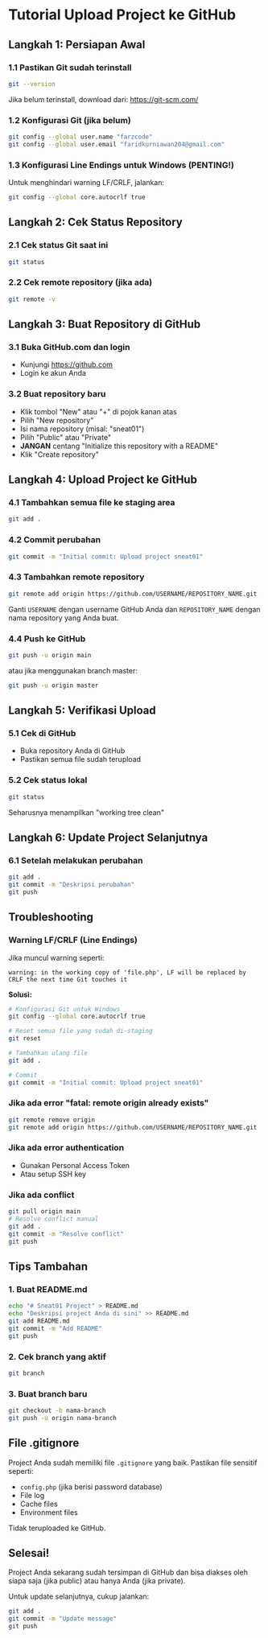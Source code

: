 # Tutorial Upload Project ke GitHub

## Langkah 1: Persiapan Awal

### 1.1 Pastikan Git sudah terinstall
```bash
git --version
```
Jika belum terinstall, download dari: https://git-scm.com/

### 1.2 Konfigurasi Git (jika belum)
```bash
git config --global user.name "farzcode"
git config --global user.email "faridkurniawan204@gmail.com"
```

### 1.3 Konfigurasi Line Endings untuk Windows (PENTING!)
Untuk menghindari warning LF/CRLF, jalankan:
```bash
git config --global core.autocrlf true
```

## Langkah 2: Cek Status Repository

### 2.1 Cek status Git saat ini
```bash
git status
```

### 2.2 Cek remote repository (jika ada)
```bash
git remote -v
```

## Langkah 3: Buat Repository di GitHub

### 3.1 Buka GitHub.com dan login
- Kunjungi https://github.com
- Login ke akun Anda

### 3.2 Buat repository baru
- Klik tombol "New" atau "+" di pojok kanan atas
- Pilih "New repository"
- Isi nama repository (misal: "sneat01")
- Pilih "Public" atau "Private"
- **JANGAN** centang "Initialize this repository with a README"
- Klik "Create repository"

## Langkah 4: Upload Project ke GitHub

### 4.1 Tambahkan semua file ke staging area
```bash
git add .
```

### 4.2 Commit perubahan
```bash
git commit -m "Initial commit: Upload project sneat01"
```

### 4.3 Tambahkan remote repository
```bash
git remote add origin https://github.com/USERNAME/REPOSITORY_NAME.git
```
Ganti `USERNAME` dengan username GitHub Anda dan `REPOSITORY_NAME` dengan nama repository yang Anda buat.

### 4.4 Push ke GitHub
```bash
git push -u origin main
```
atau jika menggunakan branch master:
```bash
git push -u origin master
```

## Langkah 5: Verifikasi Upload

### 5.1 Cek di GitHub
- Buka repository Anda di GitHub
- Pastikan semua file sudah terupload

### 5.2 Cek status lokal
```bash
git status
```
Seharusnya menampilkan "working tree clean"

## Langkah 6: Update Project Selanjutnya

### 6.1 Setelah melakukan perubahan
```bash
git add .
git commit -m "Deskripsi perubahan"
git push
```

## Troubleshooting

### Warning LF/CRLF (Line Endings)
Jika muncul warning seperti:
```
warning: in the working copy of 'file.php', LF will be replaced by CRLF the next time Git touches it
```

**Solusi:**
```bash
# Konfigurasi Git untuk Windows
git config --global core.autocrlf true

# Reset semua file yang sudah di-staging
git reset

# Tambahkan ulang file
git add .

# Commit
git commit -m "Initial commit: Upload project sneat01"
```

### Jika ada error "fatal: remote origin already exists"
```bash
git remote remove origin
git remote add origin https://github.com/USERNAME/REPOSITORY_NAME.git
```

### Jika ada error authentication
- Gunakan Personal Access Token
- Atau setup SSH key

### Jika ada conflict
```bash
git pull origin main
# Resolve conflict manual
git add .
git commit -m "Resolve conflict"
git push
```

## Tips Tambahan

### 1. Buat README.md
```bash
echo "# Sneat01 Project" > README.md
echo "Deskripsi project Anda di sini" >> README.md
git add README.md
git commit -m "Add README"
git push
```

### 2. Cek branch yang aktif
```bash
git branch
```

### 3. Buat branch baru
```bash
git checkout -b nama-branch
git push -u origin nama-branch
```

## File .gitignore

Project Anda sudah memiliki file `.gitignore` yang baik. Pastikan file sensitif seperti:
- `config.php` (jika berisi password database)
- File log
- Cache files
- Environment files

Tidak teruploaded ke GitHub.

## Selesai!

Project Anda sekarang sudah tersimpan di GitHub dan bisa diakses oleh siapa saja (jika public) atau hanya Anda (jika private).

Untuk update selanjutnya, cukup jalankan:
```bash
git add .
git commit -m "Update message"
git push
``` 
